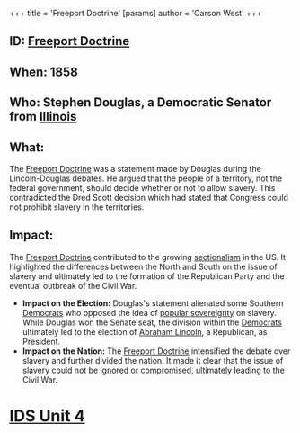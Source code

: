 +++
 title = 'Freeport Doctrine'
[params]
	author = 'Carson West'
+++
## ID: [Freeport Doctrine](./../freeport-doctrine/) 
## When: 1858

## Who: Stephen Douglas, a Democratic Senator from [Illinois](./../illinois/) 
## What: 
The [Freeport Doctrine](./../freeport-doctrine/) was a statement made by Douglas during the Lincoln-Douglas debates.  He argued that the people of a territory, not the federal government, should decide whether or not to allow slavery. This contradicted the Dred Scott decision which had stated that Congress could not prohibit slavery in the territories. 

## Impact: 
The [Freeport Doctrine](./../freeport-doctrine/) contributed to the growing [sectionalism](./../sectionalism/) in the US. It highlighted the differences between the North and South on the issue of slavery and ultimately led to the formation of the Republican Party and the eventual outbreak of the Civil War. 

* **Impact on the Election:** Douglas's statement alienated some Southern [Democrats](./../democrats/) who opposed the idea of [popular sovereignty](./../popular-sovereignty/) on slavery. While Douglas won the Senate seat, the division within the [Democrats](./../democrats/) ultimately led to the election of [Abraham Lincoln](./../abraham-lincoln/), a Republican, as President. 
* **Impact on the Nation:** The [Freeport Doctrine](./../freeport-doctrine/) intensified the debate over slavery and further divided the nation.  It made it clear that the issue of slavery could not be ignored or compromised, ultimately leading to the Civil War. 

# [IDS Unit 4](./../ids-unit-4/)